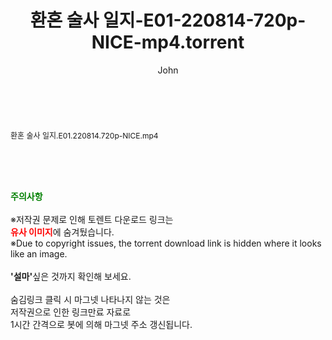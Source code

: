 ﻿---
layout: post
title:  "환혼 술사 일지-E01-220814-720p-NICE-mp4.torrent"
author: John
categories: [ 드라마 ]
tags: [  ]
image:  
description: "환혼 술사 일지-E01-220814-720p-NICE-mp4 torrent 정보 공유"
toc: true
toc_sticky: true
---

<br>
<div class="view-img">
<a class="view_image" href="http://torrentmobile62.com/bbs/view_image.php?fn=%2Fdata%2Ffile%2Fdrama%2F3735183265_7sdFlJcg_5b383ad47dc666a375f7bfaa450080c9ea6a53a5.jpg" target="_blank"><img alt="" class="img-tag" content="http://torrentmobile62.com/data/file/drama/3735183265_7sdFlJcg_5b383ad47dc666a375f7bfaa450080c9ea6a53a5.jpg" itemprop="image" src="http://torrentmobile62.com/data/file/drama/3735183265_7sdFlJcg_5b383ad47dc666a375f7bfaa450080c9ea6a53a5.jpg"/></a></div><div class="view-content" itemprop="description">
<p><span style="font-size:12px;">환혼 술사 일지.E01.220814.720p-NICE.mp4</span> </p> </div>
    
<br><br><br>
<p data-ke-size="size16"><b><span style="color: green;">주의사항</span></b><br /><br />※저작권 문제로 인해 토렌트 다운로드 링크는<br /><b><span style="color: red;">유사 이미지</span></b>에 숨겨뒀습니다.<br />※Due to copyright issues, the torrent download link is hidden where it looks like an image.<br /><br /><b>'설마'</b>싶은 것까지 확인해 보세요.<br /><br />숨김링크 클릭 시 마그넷 나타나지 않는 것은<br />저작권으로 인한 링크만료 자료로<br />1시간 간격으로 봇에 의해 마그넷 주소 갱신됩니다.</p>
